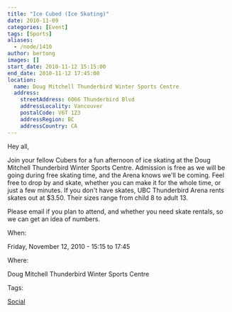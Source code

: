 ```yaml
---
title: "Ice Cubed (Ice Skating)"
date: 2010-11-09
categories: [Event]
tags: [Sports]
aliases:
  - /node/1410
author: bertong
images: []
start_date: 2010-11-12 15:15:00
end_date: 2010-11-12 17:45:00
location:
  name: Doug Mitchell Thunderbird Winter Sports Centre
  address:
    streetAddress: 6066 Thunderbird Blvd
    addressLocality: Vancouver
    postalCode: V6T 1Z3
    addressRegion: BC
    addressCountry: CA
---
```


Hey all,

Join your fellow Cubers for a fun afternoon of ice skating at the Doug Mitchell Thunderbird Winter Sports Centre. Admission is free as we will be going during free skating time, and the Arena knows we'll be coming. Feel free to drop by and skate, whether you can make it for the whole time, or just a few minutes.
If you don't have skates, UBC Thunderbird Arena rents skates out at $3.50. Their sizes range from child 8 to adult 13.

Please email if you plan to attend, and whether you need skate rentals, so we can get an idea of numbers.

When:

Friday, November 12, 2010 - 15:15 to 17:45

Where:

Doug Mitchell Thunderbird Winter Sports Centre

Tags:

[Social](/social)
